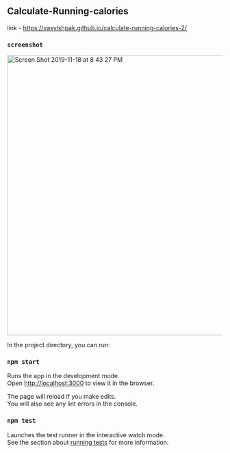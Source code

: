 ##  Calculate-Running-calories
link  - https://vasylshpak.github.io/calculate-running-calories-2/

### `screenshot`

<img width="653" alt="Screen Shot 2019-11-18 at 8 43 27 PM" src="https://user-images.githubusercontent.com/31392756/69084461-9c9fe580-0a44-11ea-9ccb-295cda00d7c0.png">



In the project directory, you can run:

###  `npm start`

Runs the app in the development mode.<br />
Open [http://localhost:3000](http://localhost:3000) to view it in the browser.

The page will reload if you make edits.<br />
You will also see any lint errors in the console.

###  `npm test`

Launches the test runner in the interactive watch mode.<br />
See the section about [running tests]( https://facebook.github.io/create-react-app/docs/running-tests ) for more information.


